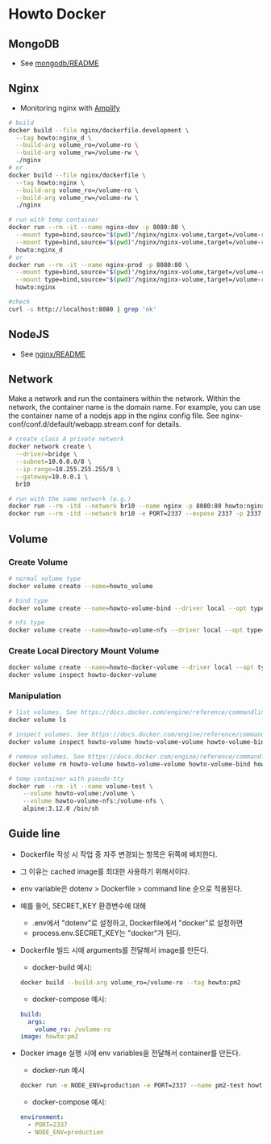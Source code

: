 # Howto Docker

## MongoDB

- See [mongodb/README](./mongodb/README.md)

## Nginx

- Monitoring nginx with [Amplify](https://amplify.nginx.com/signup/)

```sh
# build
docker build --file nginx/dockerfile.development \
  --tag howto:nginx_d \
  --build-arg volume_ro=/volume-ro \
  --build-arg volume_rw=/volume-rw \
  ./nginx
# or
docker build --file nginx/dockerfile \
  --tag howto:nginx \
  --build-arg volume_ro=/volume-ro \
  --build-arg volume_rw=/volume-rw \
  ./nginx

# run with temp container
docker run --rm -it --name nginx-dev -p 8080:80 \
  --mount type=bind,source="$(pwd)"/nginx/nginx-volume,target=/volume-ro,readonly \
  --mount type=bind,source="$(pwd)"/nginx/nginx-volume,target=/volume-rw \
  howto:nginx_d
# or
docker run --rm -it --name nginx-prod -p 8080:80 \
  --mount type=bind,source="$(pwd)"/nginx/nginx-volume,target=/volume-ro,readonly \
  --mount type=bind,source="$(pwd)"/nginx/nginx-volume,target=/volume-rw \
  howto:nginx

#check
curl -s http://localhost:8080 | grep 'ok'
```

## NodeJS

- See [nginx/README](./nginx/README.md)

## Network

Make a network and run the containers within the network.
Within the network, the container name is the domain name.
For example, you can use the container name of a nodejs app in the nginx config file.
See nginx-conf/conf.d/default/webapp.stream.conf for details.

```sh
# create class A private network
docker network create \
  --driver=bridge \
  --subnet=10.0.0.0/8 \
  --ip-range=10.255.255.255/8 \
  --gateway=10.0.0.1 \
  br10

# run with the same network (e.g.)
docker run --rm -itd --network br10 --name nginx -p 8080:80 howto:nginx
docker run --rm -itd --network br10 -e PORT=2337 --expose 2337 -p 2337:2337 howto:pm2
```

## Volume

### Create Volume

```sh
# normal volume type
docker volume create --name=howto_volume

# bind type
docker volume create --name=howto-volume-bind --driver local --opt type=bind --opt device=$PWD/volume

# nfs type
docker volume create --name=howto-volume-nfs --driver local --opt type=nfs --opt device=:$PWD/volume --opt o=addr=127.0.0.1,rw
```

### Create Local Directory Mount Volume

```sh
docker volume create --name=howto-docker-volume --driver local --opt type=bind --opt device=:$PWD/volume
docker volume inspect howto-docker-volume
```

### Manipulation

```sh
# list volumes. See https://docs.docker.com/engine/reference/commandline/volume_ls/
docker volume ls

# inspect volumes. See https://docs.docker.com/engine/reference/commandline/volume_inspect/
docker volume inspect howto-volume howto-volume-volume howto-volume-bind howto-volume-nfs

# remove volumes. See https://docs.docker.com/engine/reference/commandline/volume_rm/
docker volume rm howto-volume howto-volume-volume howto-volume-bind howto-volume-nfs

# temp container with pseudo-tty
docker run --rm -it --name volume-test \
    --volume howto-volume:/volume \
    --volume howto-volume-nfs:/volume-nfs \
    alpine:3.12.0 /bin/sh
```

## Guide line

- Dockerfile 작성 시 작업 중 자주 변경되는 항목은 뒤쪽에 배치한다.
- 그 이유는 cached image를 최대한 사용하기 위해서이다.

- env variable은 dotenv > Dockerfile > command line 순으로 적용된다.
- 예를 들어, SECRET_KEY 환경변수에 대해
  - .env에서 "dotenv"로 설정하고, Dockerfile에서 "docker"로 설정하면
  - process.env.SECRET_KEY는 "docker"가 된다.

- Dockerfile 빌드 시에 arguments를 전달해서 image를 만든다.
  - docker-build 예시:
  ```sh
  docker build --build-arg volume_ro=/volume-ro --tag howto:pm2
  ```
  - docker-compose 예시:
  ```yml
  build:
    args:
      volume_ro: /volume-ro
  image: howto:pm2
  ```

- Docker image 실행 시에 env variables을 전달해서 container를 만든다.
  - docker-run 예시
  ```sh
  docker run -e NODE_ENV=production -e PORT=2337 --name pm2-test howto:pm2
  ```
  - docker-compose 예시:
  ```yml
  environment:
    - PORT=2337
    - NODE_ENV=production
  ```
